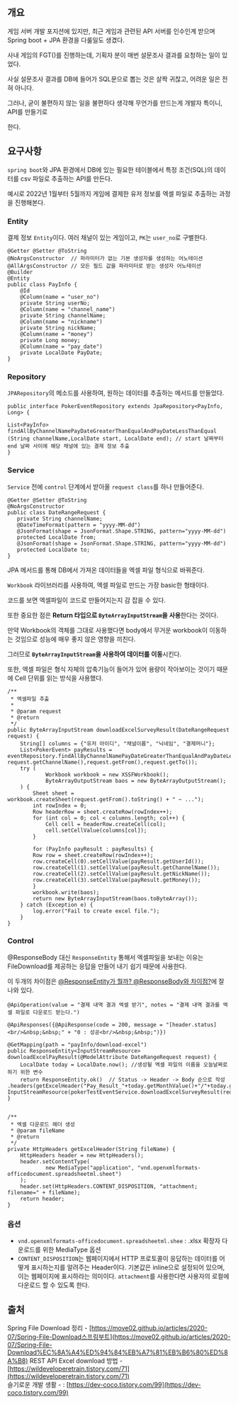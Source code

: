## 개요

게임 서버 개발 포지션에 있지만, 최근 게임과 관련된 API 서버를 인수인계 받으며 Spring boot + JPA 환경을 다룰일도 생겼다.

사내 게임의 FGT()를 진행하는데, 기획자 분이 매번 설문조사 결과를 요청하는 일이 있었다.

사실 설문조사 결과를 DB에 들어가 SQL문으로 뽑는 것은 살짝 귀찮고, 어려운 일은 전혀 아니다.

그러나, 굳이 불편하지 않는 일을 불편하다 생각해 무언가를 만드는게 개발자 특이니, API를 만들기로

한다.

## 요구사항

`spring boot`와 JPA 환경에서 DB에 있는 필요한 테이블에서 특정 조건(SQL)의 데이터를 csv 파일로 추출하는 API를 만든다.

예시로 2022년 1월부터 5월까지 게임에 결제한 유저 정보를 엑셀 파일로 추출하는 과정을 진행해본다.

### Entity

결제 정보 `Entity`이다. 여러 채널이 있는 게임이고, `PK`는 `user_no`로 구별한다.

```
@Getter @Setter @ToString  
@NoArgsConstructor  // 파라미터가 없는 기본 생성자를 생성하는 어노테이션
@AllArgsConstructor // 모든 필드 값을 파라미터로 받는 생성자 어노테이션 
@Builder  
@Entity
public class PayInfo {
    @Id  
    @Column(name = "user_no")  
    private String userNo;
    @Column(name = "channel_name")
    private String channelName;  
    @Column(name = "nickname")  
    private String nickName;
    @Column(name = "money")  
    private Long money;
    @Column(name = "pay_date")  
    private LocalDate PayDate;  
}
```

### Repository

`JPARepository`의 메소드를 사용하여, 원하는 데이터를 추출하는 메서드를 만들었다.

```
public interface PokerEventRepository extends JpaRepository<PayInfo, Long> {

List<PayInfo> findAllByChannelNamePayDateGreaterThanEqualAndPayDateLessThanEqual
(String channelName,LocalDate start, LocalDate end); // start 날짜부터 end 날짜 사이에 해당 채널에 있는 결제 정보 추출 
}
```

### Service

`Service` 전에 `control` 단계에서 받아올 `request class`를 하나 만들어준다.

```
@Getter @Setter @ToString  
@NoArgsConstructor  
public class DateRangeRequest {  
   private String channelName;
   @DateTimeFormat(pattern = "yyyy-MM-dd")  
   @JsonFormat(shape = JsonFormat.Shape.STRING, pattern="yyyy-MM-dd")  
   protected LocalDate from;  
   @JsonFormat(shape = JsonFormat.Shape.STRING, pattern="yyyy-MM-dd")  
   protected LocalDate to;  
}
```

JPA 메서드를 통해 DB에서 가져온 데이터들을 엑셀 파일 형식으로 바꿔준다.

  
`Workbook` 라이브러리를 사용하여, 엑셀 파일로 만드는 가장 basic한 형태이다.

코드를 보면 엑셀파일이 코드로 만들어지는지 감 잡을 수 있다.

또한 중요한 점은 **Return 타입으로 `ByteArrayInputStream`을 사용**한다는 것이다.

만약 Workbook의 객체를 그대로 사용했다면 body에서 무거운 workbook이 이동하는 것임으로 성능에 매우 좋지 않은 영향을 끼친다.

그러므로 **`ByteArrayInputStream`을 사용하여 데이터를 이동**시킨다.

또한, 엑셀 파일은 형식 자체의 압축기능이 들어가 있어 용량이 작아보이는 것이기 때문에 Cell 단위를 읽는 방식을 사용했다.

```
/**  
 * 엑셀파일 추출  
 *  
 * @param request  
 * @return  
 */  
public ByteArrayInputStream downloadExcelSurveyResult(DateRangeRequest request) {  
    String[] columns = {"유저 아이디", "채널이름", "닉네임", "결제머니"};  
    List<PokerEvent> payResults = eventRepository.findAllByChannelNamePayDateGreaterThanEqualAndPayDateLessThanEqual(  request.getChannelName(),request.getFrom(),request.getTo());  
    try (  
            Workbook workbook = new XSSFWorkbook();  
            ByteArrayOutputStream baos = new ByteArrayOutputStream();  
    ) {  
        Sheet sheet = workbook.createSheet(request.getFrom().toString() + " ~ ...");  
        int rowIndex = 0;  
        Row headerRow = sheet.createRow(rowIndex++);  
        for (int col = 0; col < columns.length; col++) {  
            Cell cell = headerRow.createCell(col);  
            cell.setCellValue(columns[col]);  
        }  

        for (PayInfo payResult : payResults) {  
        Row row = sheet.createRow(rowIndex++);  
        row.createCell(0).setCellValue(payResult.getUserId());  
        row.createCell(1).setCellValue(payResult.getChannelName());
        row.createCell(2).setCellValue(payResult.getNickName());
        row.createCell(3).setCellValue(payResult.getMoney());
        }  
        workbook.write(baos);  
        return new ByteArrayInputStream(baos.toByteArray());  
    } catch (Exception e) {  
        log.error("Fail to create excel file.");  
    }  
}
```

### Control

@ResponseBody 대신 `ResponseEntity` 통해서 엑셀파일을 보내는 이유는 FileDownload를 제공하는 응답을 만들어 내기 쉽기 때문에 사용한다.

이 두개의 차이점은 [@ResponseEntity가 뭘까? @ResponseBody와 차이점?](%5Bhttps://dev-coco.tistory.com/99%5D(https://dev-coco.tistory.com/99))에 잘 나와 있다.

```
@ApiOperation(value = "결제 내역 결과 엑셀 받기", notes = "결제 내역 결과를 엑셀 파일로 다운로드 받는다.")  

@ApiResponses({@ApiResponse(code = 200, message = "[header.status]<br/>&nbsp;&nbsp;" + "0 : 성공<br/>&nbsp;&nbsp;")})

@GetMapping(path = "payInfo/download-excel")
public ResponseEntity<InputStreamResource> downloadExcelPayResult(@ModelAttribute DateRangeRequest request) {  
    LocalDate today = LocalDate.now(); //생성될 엑셀 파일의 이름을 오늘날짜로 하기 위한 변수
    return ResponseEntity.ok()  // Status -> Header -> Body 순으로 작성 .headers(getExcelHeader("Pay_Result_"+today.getMonthValue()+"/"+today.getDayOfMonth()+".xlsx")).body(new InputStreamResource(pokerTestEventService.downloadExcelSurveyResult(request)));  
}


/**  
 * 엑셀 다운로드 헤더 생성  
 * @param fileName  
 * @return  
 */  
private HttpHeaders getExcelHeader(String fileName) {  
    HttpHeaders header = new HttpHeaders();  
    header.setContentType(  
            new MediaType("application", "vnd.openxmlformats-officedocument.spreadsheetml.sheet")  
    );  
    header.set(HttpHeaders.CONTENT_DISPOSITION, "attachment; filename=" + fileName);  
    return header;  
}
```

### 옵션

-   `vnd.openxmlformats-officedocument.spreadsheetml.shee` : .xlsx 확장자 다운로드를 위한 MediaType 옵션
-   `CONTENT_DISPOSITION`는 웹페이지에서 HTTP 프로토콜이 응답하는 데이터를 어떻게 표시하는지를 알려주는 Header이다. 기본값은 inline으로 설정되어 있으며, 이는 웹페이지에 표시하라는 의미이다. `attachment`를 사용한다면 사용자의 로컬에 다운로드 할 수 있도록 한다.

## 출처

Spring File Download 정리 - [https://move02.github.io/articles/2020-07/Spring-File-Download스프링부트](https://move02.github.io/articles/2020-07/Spring-File-Download%EC%8A%A4%ED%94%84%EB%A7%81%EB%B6%80%ED%8A%B8) REST API Excel download 방법 - [https://wildeveloperetrain.tistory.com/71](https://wildeveloperetrain.tistory.com/71)  
슬기로운 개발 생활 - : [https://dev-coco.tistory.com/99](https://dev-coco.tistory.com/99)
